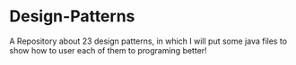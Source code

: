 # Design-Patterns
A Repository about 23 design patterns, in which I will put  some java files to show how to user each of them to programing better!
